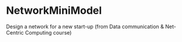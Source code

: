 # NetworkMiniModel
Design a network for a new start-up (from Data communication & Net-Centric Computing course)
